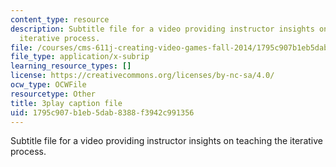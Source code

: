 ```yaml
---
content_type: resource
description: Subtitle file for a video providing instructor insights on teaching the
  iterative process.
file: /courses/cms-611j-creating-video-games-fall-2014/1795c907b1eb5dab8388f3942c991356_B3_z1qTD2ZE.vtt
file_type: application/x-subrip
learning_resource_types: []
license: https://creativecommons.org/licenses/by-nc-sa/4.0/
ocw_type: OCWFile
resourcetype: Other
title: 3play caption file
uid: 1795c907-b1eb-5dab-8388-f3942c991356
---
```

Subtitle file for a video providing instructor insights on teaching the iterative process.
